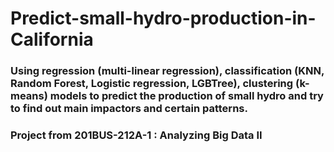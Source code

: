 # Predict-small-hydro-production-in-California
### Using regression (multi-linear regression), classification (KNN, Random Forest, Logistic regression, LGBTree), clustering (k-means) models to predict the production of small hydro and try to find out main impactors and certain patterns.

### Project from 201BUS-212A-1 : Analyzing Big Data II
